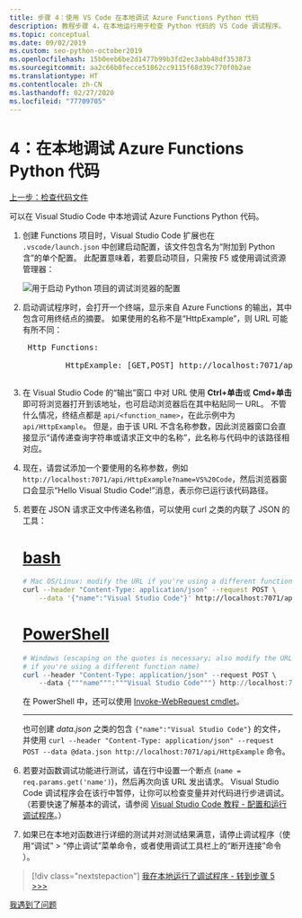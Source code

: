 ```yaml
---
title: 步骤 4：使用 VS Code 在本地调试 Azure Functions Python 代码
description: 教程步骤 4，在本地运行用于检查 Python 代码的 VS Code 调试程序。
ms.topic: conceptual
ms.date: 09/02/2019
ms.custom: seo-python-october2019
ms.openlocfilehash: 15b0eeb6be2d1477b99b3fd2ec3abb48df353873
ms.sourcegitcommit: aa2c66b0fecce51862cc9115f68d39c770f0b2ae
ms.translationtype: HT
ms.contentlocale: zh-CN
ms.lasthandoff: 02/27/2020
ms.locfileid: "77709705"
---
```

# <a name="4-debug-the-azure-functions-python-code-locally"></a>4：在本地调试 Azure Functions Python 代码

[上一步：检查代码文件](tutorial-vs-code-serverless-python-03.md)

可以在 Visual Studio Code 中本地调试 Azure Functions Python 代码。

1. 创建 Functions 项目时，Visual Studio Code 扩展也在 `.vscode/launch.json` 中创建启动配置，该文件包含名为“附加到 Python 含”的单个配置。  此配置意味着，若要启动项目，只需按 F5 或使用调试资源管理器：

    ![用于启动 Python 项目的调试浏览器的配置](media/tutorial-vs-code-serverless-python/configuration-to-start-a-python-project-for-debugging.png)

1. 启动调试程序时，会打开一个终端，显示来自 Azure Functions 的输出，其中包含可用终结点的摘要。 如果使用的名称不是“HttpExample”，则 URL 可能有所不同：

    <pre>
    Http Functions:

            HttpExample: [GET,POST] http://localhost:7071/api/HttpExample
    </pre>

1. 在 Visual Studio Code 的“输出”窗口  中对 URL 使用 **Ctrl+单击**或 **Cmd+单击** 即可将浏览器打开到该地址，也可启动浏览器后在其中粘贴同一 URL。 不管什么情况，终结点都是 `api/<function_name>`，在此示例中为 `api/HttpExample`。 但是，由于该 URL 不含名称参数，因此浏览器窗口会直接显示“请传递查询字符串或请求正文中的名称”，此名称与代码中的该路径相对应。

1. 现在，请尝试添加一个要使用的名称参数，例如 `http://localhost:7071/api/HttpExample?name=VS%20Code`，然后浏览器窗口会显示“Hello Visual Studio Code!”消息，表示你已运行该代码路径。

1. 若要在 JSON 请求正文中传递名称值，可以使用 curl 之类的内联了 JSON 的工具：

    # <a name="bash"></a>[bash](#tab/bash)

    ```bash
    # Mac OS/Linux: modify the URL if you're using a different function name
    curl --header "Content-Type: application/json" --request POST \
        --data '{"name":"Visual Studio Code"}' http://localhost:7071/api/HttpExample
    ```

    # <a name="powershell"></a>[PowerShell](#tab/powershell)

    ```powershell
    # Windows (escaping on the quotes is necessary; also modify the URL
    # if you're using a different function name)
    curl --header "Content-Type: application/json" --request POST \
        --data {"""name""":"""Visual Studio Code"""} http://localhost:7071/api/HttpExample
    ```

    在 PowerShell 中，还可以使用 [Invoke-WebRequest cmdlet](/powershell/module/microsoft.powershell.utility/invoke-webrequest?view=powershell-6)。

    ---

    也可创建 *data.json* 之类的包含 `{"name":"Visual Studio Code"}` 的文件，并使用 `curl --header "Content-Type: application/json" --request POST --data @data.json http://localhost:7071/api/HttpExample` 命令。

1. 若要对函数调试功能进行测试，请在行中设置一个断点 (`name = req.params.get('name')`)，然后再次向该 URL 发出请求。 Visual Studio Code 调试程序会在该行中暂停，让你可以检查变量并对代码进行步进调试。 （若要快速了解基本的调试，请参阅 [Visual Studio Code 教程 - 配置和运行调试程序](https://code.visualstudio.com/docs/python/python-tutorial#configure-and-run-the-debugger)。）

1. 如果已在本地对函数进行详细的测试并对测试结果满意，请停止调试程序（使用“调试”   >   “停止调试”菜单命令，或者使用调试工具栏上的“断开连接”命令  ）。

> [!div class="nextstepaction"]
> [我在本地运行了调试程序 - 转到步骤 5 >>>](tutorial-vs-code-serverless-python-05.md)

[我遇到了问题](https://www.research.net/r/PWZWZ52?tutorial=vscode-functions-python&step=04-test-debug)
